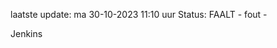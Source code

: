 laatste update: 
ma 30-10-2023 11:10   uur 
Status: FAALT - fout - 
<div class="service R">Jenkins</div>